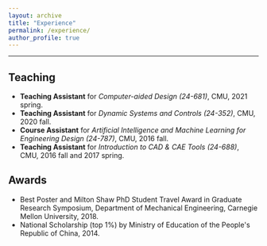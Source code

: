 ```yaml
---
layout: archive
title: "Experience"
permalink: /experience/
author_profile: true
---
```

<hr/>

<!-- Intern -->

<!-- Teaching -->
<div>
  <span id="teaching"></span>
  <h2>Teaching</h2>
  <ul>
    <li><strong>Teaching Assistant</strong> for <em>Computer-aided Design (24-681)</em>, CMU, 2021 spring.</li> 
    <li><strong>Teaching Assistant</strong> for <em>Dynamic Systems and Controls (24-352)</em>, CMU, 2020 fall.</li> 
    <li><strong>Course Assistant</strong> for <em>Artificial Intelligence and Machine Learning for Engineering Design (24-787)</em>, CMU, 2016 fall.</li>
    <li><strong>Teaching Assistant</strong> for <em>Introduction to CAD & CAE Tools (24-688)</em>, CMU, 2016 fall and 2017 spring.</li> 
  </ul>


</div>


<!-- Awards -->
<div>
<span id="awards"></span>
<h2>Awards</h2>
<ul>
  <li>Best Poster and Milton Shaw PhD Student Travel Award in Graduate Research Symposium, Department of Mechanical Engineering, Carnegie Mellon University, 2018.</li>
  <li>National Scholarship (top 1%) by Ministry of Education of the People's Republic of China, 2014.</li>
</ul>
</div>